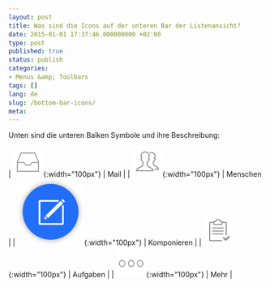 ```yaml
---
layout: post
title: Was sind die Icons auf der unteren Bar der Listenansicht?
date: 2015-01-01 17:37:46.000000000 +02:00
type: post
published: true
status: publish
categories:
- Menus &amp; Toolbars
tags: []
lang: de
slug: /bottom-bar-icons/
meta:
---
```


Unten sind die unteren Balken Symbole und ihre Beschreibung:

| ![Posteingang](/assets/inbox_grey.png){:width="100px"} | Mail |
| ![Leute](/assets/people_tab_icon.png){:width="100px"} | Menschen |
| ![Komponieren](/assets/ic_compose_tab.png){:width="100px"} | Komponieren |
| ![Tasks](/assets/tasks_tab_grey.png){:width="100px"} | Aufgaben |
| ![Mehr](/assets/ic_more_grey.png){:width="100px"} | Mehr |

